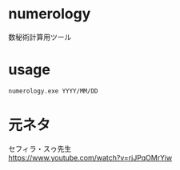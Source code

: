 # numerology
数秘術計算用ツール

# usage
`numerology.exe YYYY/MM/DD`

# 元ネタ
セフィラ・スゥ先生  
https://www.youtube.com/watch?v=rjJPqOMrYiw  

